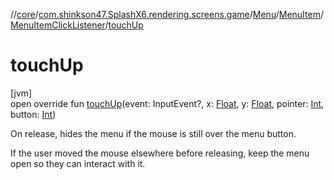 //[core](../../../../../index.md)/[com.shinkson47.SplashX6.rendering.screens.game](../../../index.md)/[Menu](../../index.md)/[MenuItem](../index.md)/[MenuItemClickListener](index.md)/[touchUp](touch-up.md)

# touchUp

[jvm]\
open override fun [touchUp](touch-up.md)(event: InputEvent?, x: [Float](https://kotlinlang.org/api/latest/jvm/stdlib/kotlin/-float/index.html), y: [Float](https://kotlinlang.org/api/latest/jvm/stdlib/kotlin/-float/index.html), pointer: [Int](https://kotlinlang.org/api/latest/jvm/stdlib/kotlin/-int/index.html), button: [Int](https://kotlinlang.org/api/latest/jvm/stdlib/kotlin/-int/index.html))

On release, hides the menu if the mouse is still over the menu button.

If the user moved the mouse elsewhere before releasing, keep the menu open so they can interact with it.
